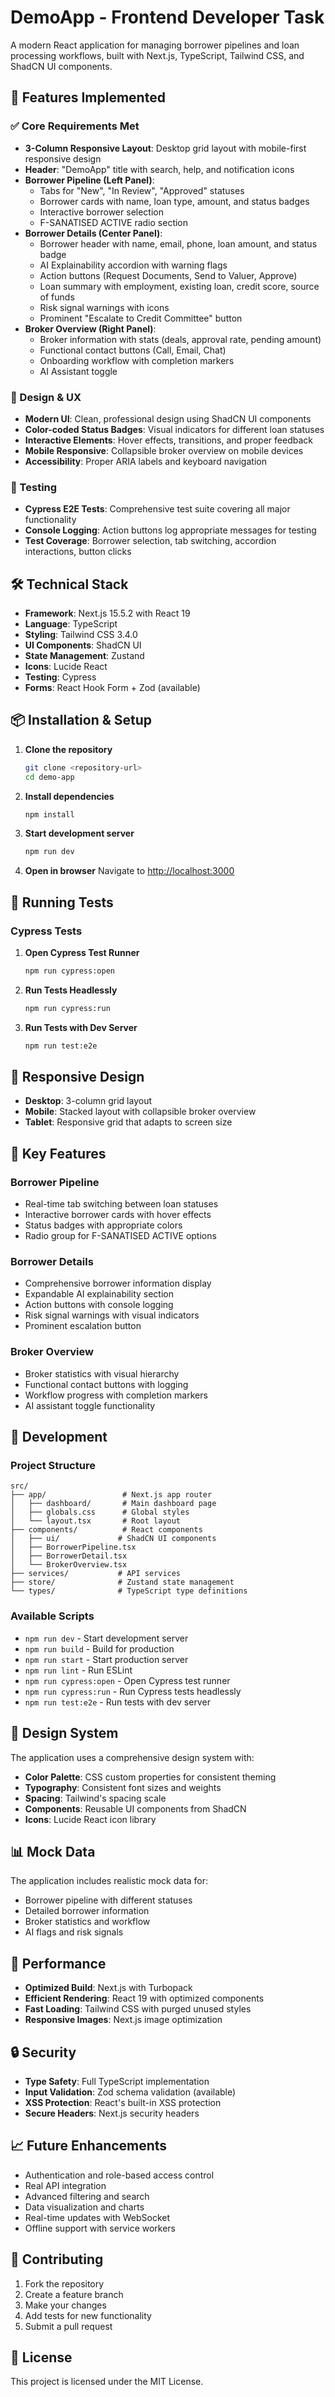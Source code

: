# DemoApp - Frontend Developer Task

A modern React application for managing borrower pipelines and loan processing workflows, built with Next.js, TypeScript, Tailwind CSS, and ShadCN UI components.

## 🚀 Features Implemented

### ✅ Core Requirements Met

- **3-Column Responsive Layout**: Desktop grid layout with mobile-first responsive design
- **Header**: "DemoApp" title with search, help, and notification icons
- **Borrower Pipeline (Left Panel)**:
  - Tabs for "New", "In Review", "Approved" statuses
  - Borrower cards with name, loan type, amount, and status badges
  - Interactive borrower selection
  - F-SANATISED ACTIVE radio section
- **Borrower Details (Center Panel)**:
  - Borrower header with name, email, phone, loan amount, and status badge
  - AI Explainability accordion with warning flags
  - Action buttons (Request Documents, Send to Valuer, Approve)
  - Loan summary with employment, existing loan, credit score, source of funds
  - Risk signal warnings with icons
  - Prominent "Escalate to Credit Committee" button
- **Broker Overview (Right Panel)**:
  - Broker information with stats (deals, approval rate, pending amount)
  - Functional contact buttons (Call, Email, Chat)
  - Onboarding workflow with completion markers
  - AI Assistant toggle

### 🎨 Design & UX

- **Modern UI**: Clean, professional design using ShadCN UI components
- **Color-coded Status Badges**: Visual indicators for different loan statuses
- **Interactive Elements**: Hover effects, transitions, and proper feedback
- **Mobile Responsive**: Collapsible broker overview on mobile devices
- **Accessibility**: Proper ARIA labels and keyboard navigation

### 🧪 Testing

- **Cypress E2E Tests**: Comprehensive test suite covering all major functionality
- **Console Logging**: Action buttons log appropriate messages for testing
- **Test Coverage**: Borrower selection, tab switching, accordion interactions, button clicks

## 🛠️ Technical Stack

- **Framework**: Next.js 15.5.2 with React 19
- **Language**: TypeScript
- **Styling**: Tailwind CSS 3.4.0
- **UI Components**: ShadCN UI
- **State Management**: Zustand
- **Icons**: Lucide React
- **Testing**: Cypress
- **Forms**: React Hook Form + Zod (available)

## 📦 Installation & Setup

1. **Clone the repository**
   ```bash
   git clone <repository-url>
   cd demo-app
   ```

2. **Install dependencies**
   ```bash
   npm install
   ```

3. **Start development server**
   ```bash
   npm run dev
   ```

4. **Open in browser**
   Navigate to [http://localhost:3000](http://localhost:3000)

## 🧪 Running Tests

### Cypress Tests

1. **Open Cypress Test Runner**
   ```bash
   npm run cypress:open
   ```

2. **Run Tests Headlessly**
   ```bash
   npm run cypress:run
   ```

3. **Run Tests with Dev Server**
   ```bash
   npm run test:e2e
   ```

## 📱 Responsive Design

- **Desktop**: 3-column grid layout
- **Mobile**: Stacked layout with collapsible broker overview
- **Tablet**: Responsive grid that adapts to screen size

## 🎯 Key Features

### Borrower Pipeline
- Real-time tab switching between loan statuses
- Interactive borrower cards with hover effects
- Status badges with appropriate colors
- Radio group for F-SANATISED ACTIVE options

### Borrower Details
- Comprehensive borrower information display
- Expandable AI explainability section
- Action buttons with console logging
- Risk signal warnings with visual indicators
- Prominent escalation button

### Broker Overview
- Broker statistics with visual hierarchy
- Functional contact buttons with logging
- Workflow progress with completion markers
- AI assistant toggle functionality

## 🔧 Development

### Project Structure
```
src/
├── app/                 # Next.js app router
│   ├── dashboard/       # Main dashboard page
│   ├── globals.css      # Global styles
│   └── layout.tsx       # Root layout
├── components/          # React components
│   ├── ui/             # ShadCN UI components
│   ├── BorrowerPipeline.tsx
│   ├── BorrowerDetail.tsx
│   └── BrokerOverview.tsx
├── services/           # API services
├── store/              # Zustand state management
└── types/              # TypeScript type definitions
```

### Available Scripts
- `npm run dev` - Start development server
- `npm run build` - Build for production
- `npm run start` - Start production server
- `npm run lint` - Run ESLint
- `npm run cypress:open` - Open Cypress test runner
- `npm run cypress:run` - Run Cypress tests headlessly
- `npm run test:e2e` - Run tests with dev server

## 🎨 Design System

The application uses a comprehensive design system with:
- **Color Palette**: CSS custom properties for consistent theming
- **Typography**: Consistent font sizes and weights
- **Spacing**: Tailwind's spacing scale
- **Components**: Reusable UI components from ShadCN
- **Icons**: Lucide React icon library

## 📊 Mock Data

The application includes realistic mock data for:
- Borrower pipeline with different statuses
- Detailed borrower information
- Broker statistics and workflow
- AI flags and risk signals

## 🚀 Performance

- **Optimized Build**: Next.js with Turbopack
- **Efficient Rendering**: React 19 with optimized components
- **Fast Loading**: Tailwind CSS with purged unused styles
- **Responsive Images**: Next.js image optimization

## 🔒 Security

- **Type Safety**: Full TypeScript implementation
- **Input Validation**: Zod schema validation (available)
- **XSS Protection**: React's built-in XSS protection
- **Secure Headers**: Next.js security headers

## 📈 Future Enhancements

- Authentication and role-based access control
- Real API integration
- Advanced filtering and search
- Data visualization and charts
- Real-time updates with WebSocket
- Offline support with service workers

## 🤝 Contributing

1. Fork the repository
2. Create a feature branch
3. Make your changes
4. Add tests for new functionality
5. Submit a pull request

## 📄 License

This project is licensed under the MIT License.
